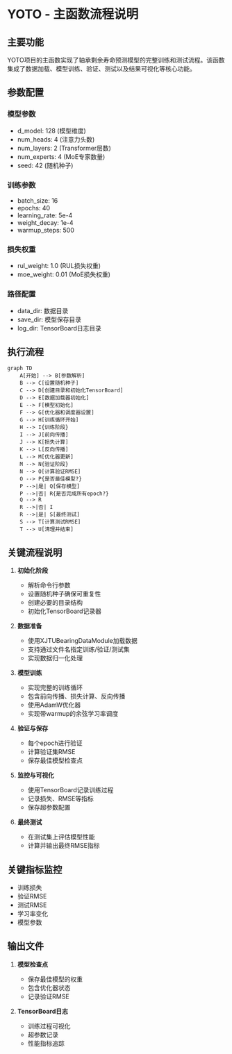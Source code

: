 # YOTO - 主函数流程说明

## 主要功能

YOTO项目的主函数实现了轴承剩余寿命预测模型的完整训练和测试流程。该函数集成了数据加载、模型训练、验证、测试以及结果可视化等核心功能。

## 参数配置

### 模型参数
- d_model: 128 (模型维度)
- num_heads: 4 (注意力头数)
- num_layers: 2 (Transformer层数)
- num_experts: 4 (MoE专家数量)
- seed: 42 (随机种子)

### 训练参数
- batch_size: 16
- epochs: 40
- learning_rate: 5e-4
- weight_decay: 1e-4
- warmup_steps: 500

### 损失权重
- rul_weight: 1.0 (RUL损失权重)
- moe_weight: 0.01 (MoE损失权重)

### 路径配置
- data_dir: 数据目录
- save_dir: 模型保存目录
- log_dir: TensorBoard日志目录

## 执行流程

```mermaid
graph TD
    A[开始] --> B[参数解析]
    B --> C[设置随机种子]
    C --> D[创建目录和初始化TensorBoard]
    D --> E[数据加载器初始化]
    E --> F[模型初始化]
    F --> G[优化器和调度器设置]
    G --> H[训练循环开始]
    H --> I{训练阶段}
    I --> J[前向传播]
    J --> K[损失计算]
    K --> L[反向传播]
    L --> M[优化器更新]
    M --> N{验证阶段}
    N --> O[计算验证RMSE]
    O --> P{是否最佳模型?}
    P -->|是| Q[保存模型]
    P -->|否| R{是否完成所有epoch?}
    Q --> R
    R -->|否| I
    R -->|是| S[最终测试]
    S --> T[计算测试RMSE]
    T --> U[清理并结束]
```

## 关键流程说明

1. **初始化阶段**
   - 解析命令行参数
   - 设置随机种子确保可重复性
   - 创建必要的目录结构
   - 初始化TensorBoard记录器

2. **数据准备**
   - 使用XJTUBearingDataModule加载数据
   - 支持通过文件名指定训练/验证/测试集
   - 实现数据归一化处理

3. **模型训练**
   - 实现完整的训练循环
   - 包含前向传播、损失计算、反向传播
   - 使用AdamW优化器
   - 实现带warmup的余弦学习率调度

4. **验证与保存**
   - 每个epoch进行验证
   - 计算验证集RMSE
   - 保存最佳模型检查点

5. **监控与可视化**
   - 使用TensorBoard记录训练过程
   - 记录损失、RMSE等指标
   - 保存超参数配置

6. **最终测试**
   - 在测试集上评估模型性能
   - 计算并输出最终RMSE指标

## 关键指标监控

- 训练损失
- 验证RMSE
- 测试RMSE
- 学习率变化
- 模型参数

## 输出文件

1. **模型检查点**
   - 保存最佳模型的权重
   - 包含优化器状态
   - 记录验证RMSE

2. **TensorBoard日志**
   - 训练过程可视化
   - 超参数记录
   - 性能指标追踪 